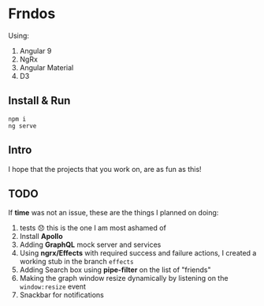 # Frndos


Using:
1. Angular 9
1. NgRx
1. Angular Material
1. D3

## Install & Run

```
npm i
ng serve
```

## Intro

I hope that the projects that you work on, are as fun as this!

## TODO

If **time** was not an issue, these are the things I planned on doing:

1. tests :disappointed: this is the one I am most ashamed of
1. Install **Apollo**
1. Adding **GraphQL** mock server and services
1. Using **ngrx/Effects** with required success and failure actions, I created a working stub in the branch `effects`
1. Adding Search box using **pipe-filter** on the list of "friends"
1. Making the graph window resize dynamically by listening on the `window:resize` event
1. Snackbar for notifications
